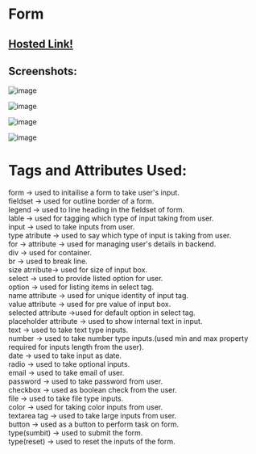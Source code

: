 # Form

## [Hosted Link!](https://hsc92180.github.io/Geekster_Assignment/Form/)

## Screenshots:

![image](https://github.com/hsc92180/Geekster_Assignment/assets/68774484/68e9a077-a3df-4f11-9501-3f0ccb675b2d)

![image](https://github.com/hsc92180/Geekster_Assignment/assets/68774484/73d8d3fe-d904-44fb-a010-18dbb9777dcd)

![image](https://github.com/hsc92180/Geekster_Assignment/assets/68774484/4e0be108-3c62-4b0a-b7d5-384a3f1a7210)

![image](https://github.com/hsc92180/Geekster_Assignment/assets/68774484/ec65ad77-8cba-4218-95c0-914c90f37bc9)

# Tags and Attributes Used:

form -> used to initailise a form to take user's input.<br>
fieldset -> used for outline border of a form.<br>
legend -> used to line heading in the fieldset of form.<br>
lable -> used for tagging which type of input taking from user.<br>
input -> used to take inputs from user.<br>
type atribute -> used to say which type of input is taking from user.<br>
for -> attribute -> used for managing user's details in backend.<br>
div -> used for container.<br>
br -> used to break line.<br>
size atrribute-> used for size of input box.<br>
select -> used to provide listed option for user.<br>
option -> used for listing items in select tag.<br>
name attribute -> used for unique identity of input tag.<br>
value attribute -> used for pre value of input box.<br>
selected attribute ->used for default option in select tag.<br>
placeholder attribute -> used to show internal text in input.<br>
text -> used to take text type inputs.<br>
number -> used to take number type inputs.(used min and max property required for inputs length from the user).<br>
date -> used to take input as date.<br>
radio -> used to take optional inputs.<br>
email -> used to take email of user.<br>
password -> used to take password from user.<br>
checkbox -> used as boolean check from the user.<br>
file -> used to take file type inputs.<br>
color -> used for taking color inputs from user.<br>
textarea tag -> used to take large inputs from user.<br>
button -> used as a button to perform task on form.<br>
type(sumbit) -> used to submit the form.<br>
type(reset) -> used to reset the inputs of the form.